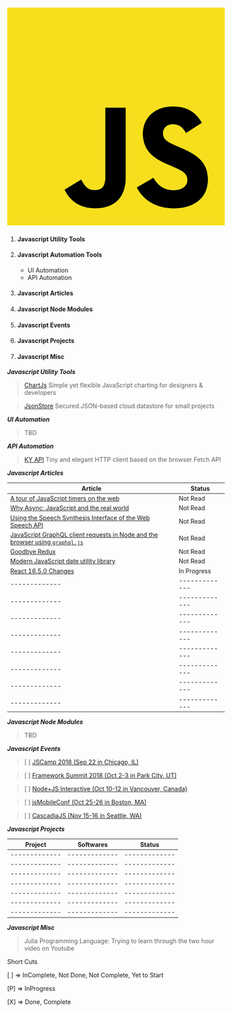 ![Javascript Logo](/images/javascript.png?style=centerme)

1. <h4 id="utility">Javascript Utility Tools</h4>
2. <h4 id="tools">Javascript Automation Tools</h4>

    * UI Automation
    * API Automation
3. <h4 id="articles">Javascript Articles</h4>
4. <h4 id="articles">Javascript Node Modules</h4>
5. <h4 id="tools">Javascript Events</h4>
6. <h4 id="tools">Javascript Projects</h4>
6. <h4 id="tools">Javascript Misc</h4>

**_Javascript Utility Tools_**

> [ChartJs](http://www.chartjs.org/) Simple yet flexible JavaScript charting for designers & developers

> [JsonStore](https://github.com/bluzi/jsonstore) Secured JSON-based cloud datastore for small projects 

**_UI Automation_**

> TBD

**_API Automation_**

> [KY API](https://github.com/sindresorhus/ky) Tiny and elegant HTTP client based on the browser Fetch API

**_Javascript Articles_**


| Article  | Status   |
| ------------- | -------------------- |
| [A tour of JavaScript timers on the web](https://nolanlawson.com/2018/09/01/a-tour-of-javascript-timers-on-the-web/) | Not Read  |
| [Why Async: JavaScript and the real world](https://frontarm.com/courses/async-javascript/promises/why-async/)  | Not Read  |
| [Using the Speech Synthesis Interface of the Web Speech API](https://manu.ninja/using-the-speech-synthesis-interface-of-the-web-speech-api/)| Not Read |
| [JavaScript GraphQL client requests in Node and the browser using `graphql.js`](https://codewithhugo.com/javascript-graphql-client-requests-in-node-and-the-browser-using-graphql.js/) | Not Read |
| [Goodbye Redux](https://hackernoon.com/goodbye-redux-26e6a27b3a0b) | Not Read |
| [Modern JavaScript date utility library](https://date-fns.org/) | Not Read |
| [React 16.5.0 Changes](https://github.com/facebook/react/blob/master/CHANGELOG.md#1650-september-5-2018) | In Progress |
| ------------- | ------------- |
| ------------- | ------------- |
| ------------- | ------------- |
| ------------- | ------------- |
| ------------- | ------------- |
| ------------- | ------------- |
| ------------- | ------------- |
| ------------- | ------------- |

**_Javascript Node Modules_**

> TBD

**_Javascript Events_**

> [ ] [JSCamp 2018 (Sep 22 in Chicago, IL)](https://chicagojs.org/)

> [ ] [Framework Summit 2018 (Oct 2-3 in Park City, UT)](https://www.frameworksummit.com/)

> [ ] [Node+JS Interactive (Oct 10-12 in Vancouver, Canada) ](https://events.linuxfoundation.org/events/node-js-interactive-2018/?utm_source=JavaScriptWeekly&utm_medium=newsletter&utm_campaign=jsint18&utm_term=homepage)

> [ ] [jsMobileConf (Oct 25-26 in Boston, MA)](https://jsmobileconf.com/)

> [ ] [CascadiaJS (Nov 15-16 in Seattle, WA)](https://2018.cascadiajs.com/)

**_Javascript Projects_**

| Project  | Softwares | Status | 
| ------------- | ------------- |------------- |
| ------------- | ------------- |------------- |
| ------------- | ------------- |------------- |
| ------------- | ------------- |------------- |
| ------------- | ------------- |------------- |
| ------------- | ------------- |------------- |
| ------------- | ------------- |------------- |
| ------------- | ------------- |------------- |

**_Javascript Misc_**

> Julia Programming Language: Trying to learn through the two hour video on Youtube

Short Cuts

<p>[ ] => InComplete, Not Done, Not Complete, Yet to Start</P>
<p>[P] => InProgress</P>
<p>[X] => Done, Complete</p>